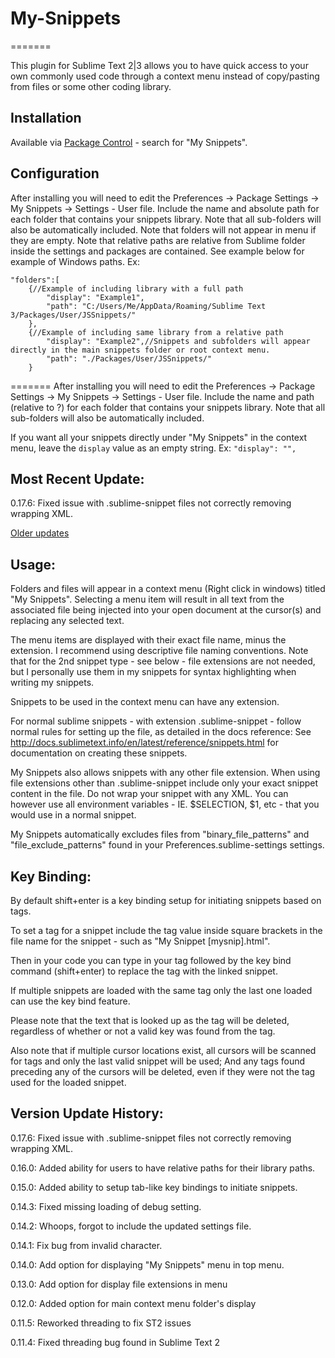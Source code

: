 # My-Snippets
=======

This plugin for Sublime Text 2|3 allows you to have quick access to your own commonly used code through a context menu instead of copy/pasting from files or some other coding library.

## Installation

Available via [Package Control](https://sublime.wbond.net/installation) - search for "My Snippets".

## Configuration

After installing you will need to edit the Preferences -> Package Settings -> My Snippets -> Settings - User file. Include the name and absolute path for each folder that contains your snippets library.
Note that all sub-folders will also be automatically included.
Note that folders will not appear in menu if they are empty.
Note that relative paths are relative from Sublime folder inside the settings and packages are contained. See example below for example of Windows paths.
Ex:

	"folders":[
		{//Example of including library with a full path
			"display": "Example1",
			"path": "C:/Users/Me/AppData/Roaming/Sublime Text 3/Packages/User/JSSnippets/"
		},
		{//Example of including same library from a relative path
			"display": "Example2",//Snippets and subfolders will appear directly in the main snippets folder or root context menu.
			"path": "./Packages/User/JSSnippets/"
		}
=======
After installing you will need to edit the Preferences -> Package Settings -> My Snippets -> Settings - User file. Include the name and path (relative to ?) for each folder that contains your snippets library. Note that all sub-folders will also be automatically included.

If you want all your snippets directly under "My Snippets" in the context menu, leave the `display` value as an empty string. Ex: `"display": "",`

## Most Recent Update:

0.17.6: Fixed issue with .sublime-snippet files not correctly removing wrapping XML.

[Older updates](#version-history)

## Usage:

Folders and files will appear in a context menu (Right click in windows) titled "My Snippets". Selecting a menu item will result in all text from the associated file being injected into your open document at the cursor(s) and replacing any selected text.

The menu items are displayed with their exact file name, minus the extension. I recommend using descriptive file naming conventions. Note that for the 2nd snippet type - see below - file extensions are not needed, but I personally use them in my snippets for syntax highlighting when writing my snippets.

Snippets to be used in the context menu can have any extension.

For normal sublime snippets - with extension .sublime-snippet - follow normal rules for setting up the file, as detailed in the docs reference:
See http://docs.sublimetext.info/en/latest/reference/snippets.html for documentation on creating these snippets.

My Snippets also allows snippets with any other file extension. When using file extensions other than .sublime-snippet include only your exact snippet content in the file. Do not wrap your snippet with any XML. You can however use all environment variables - IE. $SELECTION, $1, etc - that you would use in a normal snippet.

My Snippets automatically excludes files from "binary_file_patterns" and "file_exclude_patterns" found in your Preferences.sublime-settings settings.

## Key Binding:

By default shift+enter is a key binding setup for initiating snippets based on tags.

To set a tag for a snippet include the tag value inside square brackets in the file name for the snippet - such as "My Snippet [mysnip].html".

Then in your code you can type in your tag followed by the key bind command (shift+enter) to replace the tag with the linked snippet.

If multiple snippets are loaded with the same tag only the last one loaded can use the key bind feature.

Please note that the text that is looked up as the tag will be deleted, regardless of whether or not a valid key was found from the tag.

Also note that if multiple cursor locations exist, all cursors will be scanned for tags and only the last valid snippet will be used; And any tags found preceding any of the cursors will be deleted, even if they were not the tag used for the loaded snippet.

## <a id="version-history"></a> Version Update History:

0.17.6: Fixed issue with .sublime-snippet files not correctly removing wrapping XML.

0.16.0: Added ability for users to have relative paths for their library paths.

0.15.0: Added ability to setup tab-like key bindings to initiate snippets.

0.14.3: Fixed missing loading of debug setting.

0.14.2: Whoops, forgot to include the updated settings file.

0.14.1: Fix bug from invalid character.

0.14.0: Add option for displaying "My Snippets" menu in top menu.

0.13.0: Add option for display file extensions in menu

0.12.0: Added option for main context menu folder's display

0.11.5: Reworked threading to fix ST2 issues

0.11.4: Fixed threading bug found in Sublime Text 2
